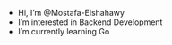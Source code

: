 -  Hi, I’m @Mostafa-Elshahawy
-  I’m interested in Backend Development
-  I’m currently learning Go


<!---
Mostafa-Elshahawy/Mostafa-Elshahawy is a ✨ special ✨ repository because its `README.md` (this file) appears on your GitHub profile.
You can click the Preview link to take a look at your changes.
--->
